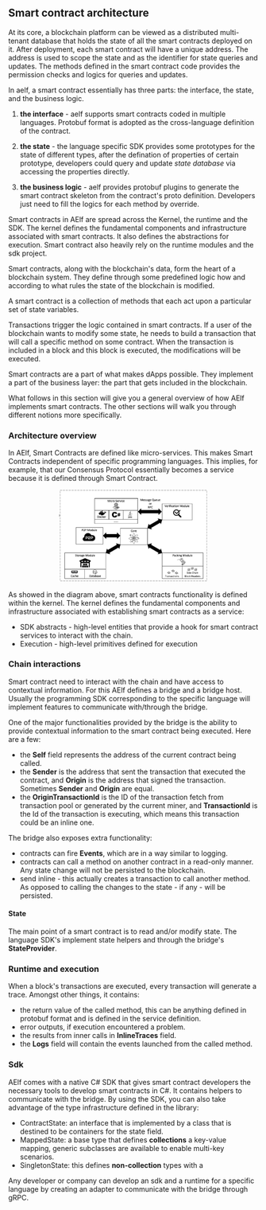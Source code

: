 ## Smart contract architecture

At its core, a blockchain platform can be viewed as a distributed multi-tenant database that holds the state of all the smart contracts deployed on it. After deployment, each smart contract will have a unique address. The address is used to scope the state and as the identifier for state queries and updates. The methods defined in the smart contract code provides the permission checks and logics for queries and updates.

In aelf, a smart contract essentially has three parts: the interface, the state, and the business logic.

1. **the interface** - aelf supports smart contracts coded in multiple languages. Protobuf format is adopted as the cross-language definition of the contract.

2. **the state** - the language specific SDK provides some prototypes for the state of different types, after the defination of properties of certain prototype, developers could query and update *state database* via accessing the properties directly.

3. **the business logic** - aelf provides protobuf plugins to generate the smart contract skeleton from the contract's proto definition. Developers just need to fill the logics for each method by override.

Smart contracts in AElf are spread across the Kernel, the runtime and the SDK. The kernel defines the fundamental components and infrastructure associated with smart contracts. It also defines the abstractions for execution. Smart contract also heavily rely on the runtime modules and the sdk project.

Smart contracts, along with the blockchain's data, form the heart of a blockchain system. They define through some predefined logic how and according to what rules the state of the blockchain is modified. 

A smart contract is a collection of methods that each act upon a particular set of state variables.

Transactions trigger the logic contained in smart contracts. If a user of the blockchain wants to modify some state, he needs to build a transaction that will call a specific method on some contract. When the transaction is included in a block and this block is executed, the modifications will be executed.

Smart contracts are a part of what makes dApps possible. They implement a part of the business layer: the part that gets included in the blockchain.

What follows in this section will give you a general overview of how AElf implements smart contracts. The other sections will walk you through different notions more specifically.

### Architecture overview

In AElf, Smart Contracts are defined like micro-services. This makes Smart Contracts independent of specific programming languages. This implies, for example, that our Consensus Protocol essentially becomes a service because it is defined through Smart Contract.

<p align="center">
  <img src="sc-as-service.png" width="300">
</p>

As showed in the diagram above, smart contracts functionality is defined within the kernel. The kernel defines the fundamental components and infrastructure associated with establishing smart contracts as a service:
* SDK abstracts - high-level entities that provide a hook for smart contract services to interact with the chain.
* Execution - high-level primitives defined for execution

### Chain interactions

Smart contract need to interact with the chain and have access to contextual information. For this AElf defines a bridge and a bridge host. Usually the programming SDK corresponding to the specific language will implement features to communicate with/through the bridge.

One of the major functionalities provided by the bridge is the ability to provide contextual information to the smart contract being executed. Here are a few:
* the **Self** field represents the address of the current contract being called.
* the **Sender** is the address that sent the transaction that executed the contract, and **Origin** is the address that signed the transaction. Sometimes **Sender** and **Origin** are equal.
* the **OriginTransactionId** is the ID of the transaction fetch from transaction pool or generated by the current miner, and **TransactionId** is the Id of the transaction is executing, which means this transaction could be an inline one.

The bridge also exposes extra functionality:
* contracts can fire **Events**, which are in a way similar to logging.
* contracts can call a method on another contract in a read-only manner. Any state change will not be persisted to the blockchain.
* send inline - this actually creates a transaction to call another method. As opposed to calling the changes to the state - if any - will be persisted. 

#### State 

The main point of a smart contract is to read and/or modify state. The language SDK's implement state helpers and through the bridge's **StateProvider**. 

### Runtime and execution

When a block's transactions are executed, every transaction will generate a trace. Amongst other things, it contains:
* the return value of the called method, this can be anything defined in protobuf format and is defined in the service definition.
* error outputs, if execution encountered a problem.
* the results from inner calls in **InlineTraces** field.
* the **Logs** field will contain the events launched from the called method.

### Sdk

AElf comes with a native C# SDK that gives smart contract developers the necessary tools to develop smart contracts in C#. It contains helpers to communicate with the bridge. By using the SDK, you can also take advantage of the type infrastructure defined in the library:
* ContractState: an interface that is implemented by a class that is destined to be containers for the state field.
* MappedState: a base type that defines **collections** a key-value mapping, generic subclasses are available to enable multi-key scenarios.
* SingletonState: this defines **non-collection** types with a 

Any developer or company can develop an sdk and a runtime for a specific language by creating an adapter to communicate with the bridge through gRPC.
